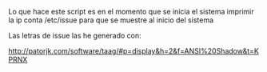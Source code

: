 Lo que hace este script es en el momento que se
inicia el sistema imprimir la ip conta /etc/issue
para que se muestre al inicio del sistema

Las letras de issue las he generado con: 

http://patorjk.com/software/taag/#p=display&h=2&f=ANSI%20Shadow&t=KPRNX
